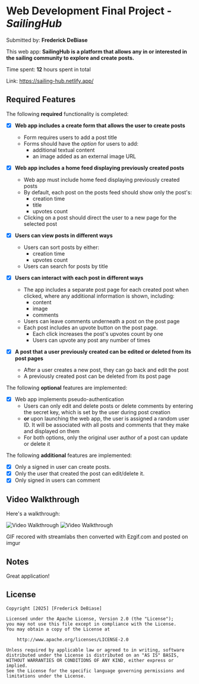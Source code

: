 # Web Development Final Project - *SailingHub*

Submitted by: **Frederick DeBiase**

This web app: **SailingHub is a platform that allows any in or interested in the sailing community to explore and create posts.**

Time spent: **12** hours spent in total

Link: https://sailing-hub.netlify.app/

## Required Features

The following **required** functionality is completed:


- [x] **Web app includes a create form that allows the user to create posts**
  - Form requires users to add a post title
  - Forms should have the *option* for users to add: 
    - additional textual content
    - an image added as an external image URL
- [x] **Web app includes a home feed displaying previously created posts**
  - Web app must include home feed displaying previously created posts
  - By default, each post on the posts feed should show only the post's:
    - creation time
    - title 
    - upvotes count
  - Clicking on a post should direct the user to a new page for the selected post
- [x] **Users can view posts in different ways**
  - Users can sort posts by either:
    -  creation time
    -  upvotes count
  - Users can search for posts by title
- [x] **Users can interact with each post in different ways**
  - The app includes a separate post page for each created post when clicked, where any additional information is shown, including:
    - content
    - image
    - comments
  - Users can leave comments underneath a post on the post page
  - Each post includes an upvote button on the post page. 
    - Each click increases the post's upvotes count by one
    - Users can upvote any post any number of times

- [x] **A post that a user previously created can be edited or deleted from its post pages**
  - After a user creates a new post, they can go back and edit the post
  - A previously created post can be deleted from its post page

The following **optional** features are implemented:


- [x] Web app implements pseudo-authentication
  - Users can only edit and delete posts or delete comments by entering the secret key, which is set by the user during post creation
  - **or** upon launching the web app, the user is assigned a random user ID. It will be associated with all posts and comments that they make and displayed on them
  - For both options, only the original user author of a post can update or delete it

The following **additional** features are implemented:

* [x] Only a signed in user can create posts.
* [x] Only the user that created the post can edit/delete it.
* [x] Only signed in users can comment

## Video Walkthrough

Here's a walkthrough:

<img src='https://i.imgur.com/Vq5NrqS.gif' title='Video Walkthrough pt1' width='' alt='Video Walkthrough' />

<img src='https://i.imgur.com/He49HWC.gif' title='Video Walkthrough pt2' width='' alt='Video Walkthrough' />

<!-- Replace this with whatever GIF tool you used! -->
GIF recored with streamlabs then converted with Ezgif.com and posted on imgur

## Notes

Great application!

## License

    Copyright [2025] [Frederick DeBiase]

    Licensed under the Apache License, Version 2.0 (the "License");
    you may not use this file except in compliance with the License.
    You may obtain a copy of the License at

        http://www.apache.org/licenses/LICENSE-2.0

    Unless required by applicable law or agreed to in writing, software
    distributed under the License is distributed on an "AS IS" BASIS,
    WITHOUT WARRANTIES OR CONDITIONS OF ANY KIND, either express or implied.
    See the License for the specific language governing permissions and
    limitations under the License.
